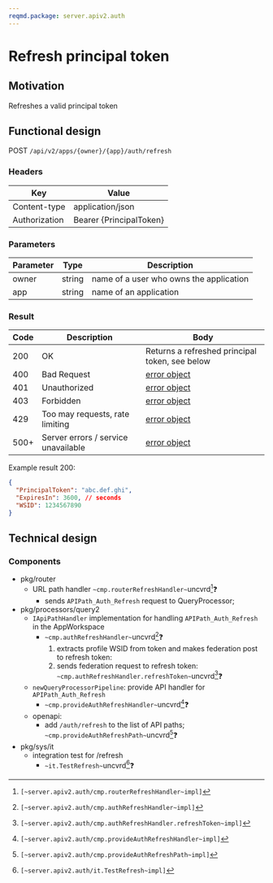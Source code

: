 ```yaml
---
reqmd.package: server.apiv2.auth
---
```

# Refresh principal token

## Motivation

Refreshes a valid principal token

## Functional design

POST `/api/v2/apps/{owner}/{app}/auth/refresh`

### Headers

| Key | Value |
| --- | --- |
| Content-type | application/json |
| Authorization | Bearer {PrincipalToken} |

### Parameters

| Parameter | Type | Description |
| --- | --- | --- |
| owner | string | name of a user who owns the application |
| app | string | name of an application |

### Result

| Code | Description | Body
| --- | --- | --- |
| 200 | OK | Returns a refreshed principal token, see below |
| 400 | Bad Request | [error object](errors.md) |
| 401 | Unauthorized | [error object](errors.md) |
| 403 | Forbidden | [error object](errors.md) |
| 429 | Too may requests, rate limiting | [error object](errors.md) |
| 500+ | Server errors / service unavailable | [error object](errors.md) |

Example result 200:

```json
{
  "PrincipalToken": "abc.def.ghi",
  "ExpiresIn": 3600, // seconds
  "WSID": 1234567890
}
```

## Technical design

### Components

- pkg/router
  - URL path handler `~cmp.routerRefreshHandler~`uncvrd[^1]❓
    - sends `APIPath_Auth_Refresh` request to QueryProcessor;
- pkg/processors/query2
  - `IApiPathHandler` implementation for handling `APIPath_Auth_Refresh` in the AppWorkspace
    - `~cmp.authRefreshHandler~`uncvrd[^2]❓
      1) extracts profile WSID from token and makes federation post to refresh token:
      2) sends federation request to refresh token: `~cmp.authRefreshHandler.refreshToken~`uncvrd[^5]❓
  - `newQueryProcessorPipeline`: provide API handler for `APIPath_Auth_Refresh`
    - `~cmp.provideAuthRefreshHandler~`uncvrd[^3]❓
  - openapi:
    - add `/auth/refresh` to the list of API paths; `~cmp.provideAuthRefreshPath~`uncvrd[^6]❓
- pkg/sys/it
  - integration test for /refresh
    - `~it.TestRefresh~`uncvrd[^4]❓

[^1]: `[~server.apiv2.auth/cmp.routerRefreshHandler~impl]`
[^2]: `[~server.apiv2.auth/cmp.authRefreshHandler~impl]`
[^3]: `[~server.apiv2.auth/cmp.provideAuthRefreshHandler~impl]`
[^4]: `[~server.apiv2.auth/it.TestRefresh~impl]`
[^5]: `[~server.apiv2.auth/cmp.authRefreshHandler.refreshToken~impl]`
[^6]: `[~server.apiv2.auth/cmp.provideAuthRefreshPath~impl]`
